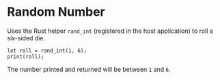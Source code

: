 # Random Number

Uses the Rust helper `rand_int` (registered in the host application) to roll a six-sided die.

```rhai
let roll = rand_int(1, 6);
print(roll);
```

The number printed and returned will be between `1` and `6`.
